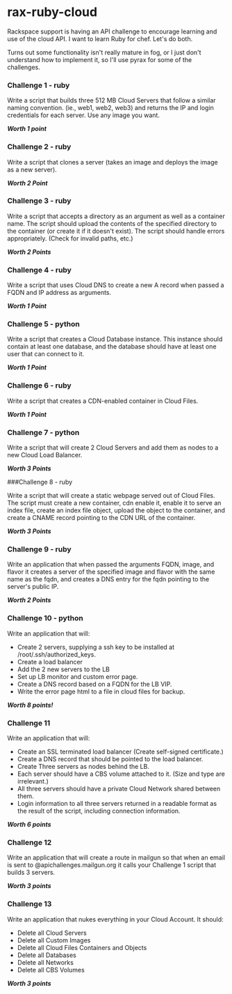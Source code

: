 rax-ruby-cloud
==============

Rackspace support is having an API challenge to encourage learning and
use of the cloud API.  I want to learn Ruby for chef.  Let's do both.

Turns out some functionality isn't really mature in fog, or I just don't
understand how to implement it, so I'll use pyrax for some of the challenges.

### Challenge 1 - ruby

Write a script that builds three 512 MB Cloud Servers that follow a similar naming convention. (ie., web1, web2, web3) and returns the IP and login credentials for each server. Use any image you want.

***Worth 1 point***

### Challenge 2 - ruby

Write a script that clones a server (takes an image and deploys the image as a new server).

***Worth 2 Point***

### Challenge 3 - ruby

Write a script that accepts a directory as an argument as well as a container name. The script should upload the contents of the specified directory to the container (or create it if it doesn't exist). The script should handle errors appropriately. (Check for invalid paths, etc.)

***Worth 2 Points***

### Challenge 4 - ruby

Write a script that uses Cloud DNS to create a new A record when passed a FQDN and IP address as arguments.

***Worth 1 Point***

### Challenge 5 - python

Write a script that creates a Cloud Database instance. This instance should contain at least one database, and the database should have at least one user that can connect to it.

***Worth 1 Point***

### Challenge 6 - ruby

Write a script that creates a CDN-enabled container in Cloud Files.

***Worth 1 Point***

### Challenge 7 - python

Write a script that will create 2 Cloud Servers and add them as nodes to a new Cloud Load Balancer.

***Worth 3 Points***

###Challenge 8 - ruby

Write a script that will create a static webpage served out of Cloud Files. The script must create a new container, cdn enable it, enable it to serve an index file, create an index file object, upload the object to the container, and create a CNAME record pointing to the CDN URL of the container.

***Worth 3 Points***

### Challenge 9 - ruby

Write an application that when passed the arguments FQDN, image, and flavor it creates a server of the specified image and flavor with the same name as the fqdn, and creates a DNS entry for the fqdn pointing to the server's public IP.

***Worth 2 Points***

### Challenge 10 - python

Write an application that will:

- Create 2 servers, supplying a ssh key to be installed at /root/.ssh/authorized_keys.
- Create a load balancer
- Add the 2 new servers to the LB
- Set up LB monitor and custom error page.
- Create a DNS record based on a FQDN for the LB VIP.
- Write the error page html to a file in cloud files for backup.

***Worth 8 points!***

### Challenge 11

Write an application that will:

- Create an SSL terminated load balancer (Create self-signed certificate.)
- Create a DNS record that should be pointed to the load balancer.
- Create Three servers as nodes behind the LB.
- Each server should have a CBS volume attached to it. (Size and type are irrelevant.)
- All three servers should have a private Cloud Network shared between them.
- Login information to all three servers returned in a readable format as the result of the script, including connection information.

***Worth 6 points***

### Challenge 12

Write an application that will create a route in mailgun so that when
an email is sent to <YourSSO>@apichallenges.mailgun.org it calls your
Challenge 1 script that builds 3 servers.

***Worth 3 points***

### Challenge 13

Write an application that nukes everything in your Cloud Account. It should:
- Delete all Cloud Servers
- Delete all Custom Images
- Delete all Cloud Files Containers and Objects
- Delete all Databases
- Delete all Networks
- Delete all CBS Volumes

***Worth 3 points***
